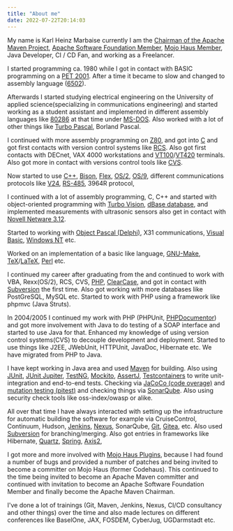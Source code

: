 ```yaml
---
title: "About me"
date: 2022-07-22T20:14:03
---
```

My name is Karl Heinz Marbaise currently I am the [Chairman of the Apache Maven Project](https://maven.apache.org/team.html), 
[Apache Software Foundation Member](https://people.apache.org/phonebook.html?uid=khmarbaise), [Mojo Haus Member](https://www.mojohaus.org/team.html), 
Java Developer, CI / CD Fan, and working as a Freelancer.

I started programming ca. 1980 while I got in contact with BASIC programming on a 
[PET 2001](https://en.wikipedia.org/wiki/Commodore_PET). After a time it became to slow 
and changed to assembly language ([6502](https://en.wikipedia.org/wiki/MOS_Technology_6502#Example_code)).

Afterwards I started studying electrical engineering on the University of applied science(specializing in communications
engineering)  and started working as a student assistant and implemented in different assembly languages like 
[80286](https://en.wikipedia.org/wiki/Intel_80286) at that time under [MS-DOS](https://en.wikipedia.org/wiki/MS-DOS).
Also worked with a lot of other things like [Turbo Pascal](https://en.wikipedia.org/wiki/Turbo_Pascal), Borland Pascal.

I continued with more assembly programming on [Z80](https://en.wikipedia.org/wiki/Zilog_Z80),
and got into [C](https://en.wikipedia.org/wiki/The_C_Programming_Language) and got first contacts with version control 
systems like [RCS](https://en.wikipedia.org/wiki/Revision_Control_System). Also got first contacts with DECnet, VAX 4000
workstations and [VT100](https://en.wikipedia.org/wiki/VT100)/[VT420](https://en.wikipedia.org/wiki/VT420) terminals.
Also got more in contact with versions control tools like [CVS](https://en.wikipedia.org/wiki/Concurrent_Versions_System).

Now started to use [C++](https://en.wikipedia.org/wiki/C%2B%2B), [Bison](https://en.wikipedia.org/wiki/GNU_Bison), 
[Flex](https://en.wikipedia.org/wiki/Flex_(lexical_analyser_generator)), [OS/2](https://en.wikipedia.org/wiki/OS/2), 
[OS/9](https://en.wikipedia.org/wiki/OS-9), different communications protocols like 
[V24](https://en.wikipedia.org/wiki/RS-232), [RS-485](https://en.wikipedia.org/wiki/RS-485), 3964R protocol,

I continued with a lot of assembly programming, C, C++ and started with object-oriented programming with 
[Turbo Vision](https://en.wikipedia.org/wiki/Turbo_Vision), [dBase database](https://en.wikipedia.org/wiki/DBase), 
and implemented measurements with ultrasonic sensors also get in contact with
[Novell Netware 3.12](https://en.wikipedia.org/wiki/NetWare#NetWare_3.x). 

Started to working with [Object Pascal (Delphi)](https://en.wikipedia.org/wiki/Delphi_(software)),
X31 communications, [Visual Basic](https://en.wikipedia.org/wiki/Visual_Basic_(classic)), 
[Windows NT](https://en.wikipedia.org/wiki/Windows_NT) etc.

Worked on an implementation of a basic like language, [GNU-Make](https://en.wikipedia.org/wiki/Make_(software)#Derivatives),
[TeX](https://en.wikipedia.org/wiki/TeX)/[LaTeX](https://en.wikipedia.org/wiki/LaTeX), 
[Perl](https://en.wikipedia.org/wiki/Perl) etc.

I continued my career after graduating from the and continued to work with VBA, Rexx(OS/2), RCS, CVS, 
[PHP](https://en.wikipedia.org/wiki/PHP), [ClearCase](https://en.wikipedia.org/wiki/Rational_ClearCase), and
got in contact with [Subversion](https://en.wikipedia.org/wiki/Apache_Subversion) the first time. Also got working
with more databases like PostGreSQL, MySQL etc. Started to work with PHP using a framework like phpmvc (Java Struts).

In 2004/2005 I continued my work with PHP (PHPUnit, [PHPDocumentor](https://phpdoc.org/)) and got more involvement with Java
to do testing of a SOAP interface and started to use Java for that. Enhanced my knowledge of using version control
systems(CVS) to decouple development and deployment. Started to use things like J2EE, JWebUnit, HTTPUnit, JavaDoc,
Hibernate etc. We have migrated from PHP to Java.

I have kept working in Java area and used [Maven](https://maven.apache.org) for building. 
Also using [JUnit](https://junit.org/junit4/), [JUnit Jupiter](https://https://junit.org/junit5/), 
[TestNG](https://testng.org/doc/), [Mockito](https://site.mockito.org/), [AssertJ](https://assertj.github.io/doc/),
[Testcontainers](https://www.testcontainers.org/) to write unit- integration and end-to-end tests. Checking via [JaCoCo (code overage)](https://www.jacoco.org/jacoco/)
and [mutation testing (pitest)](https://pitest.org/) and checking things via [SonarQube](https://www.sonarqube.org/).
Also using security check tools like oss-index/owasp or alike.

All over that time I have always interacted with setting up the infrastructure for automatic building the software
for example via CruiseControl, Continuum, Hudson, [Jenkins](https://jenins.io), [Nexus](https://www.sonatype.com/products/nexus-repository),
SonarQube, [Git](https://git-scm.com), [Gitea](https://gitea.io), etc. Also used [Subversion](https://subversion.apache.org) 
for branching/merging. Also got entries in frameworks like Hibernate, [Quartz](https://github.com/quartz-scheduler/quartz), 
[Spring](https://spring.io), [Axis2](https://axis.apache.org/axis2/java/core/),

I got more and more involved with [Mojo Haus Plugins](https://www.mojohaus.org/), because I had found a number of bugs 
and provided a number of patches and being invited to become a committer on Mojo Haus (former Codehaus). This continued 
to the time being invited to become an Apache Maven committer and continued with invitation to become an Apache Software
Foundation Member and finally become the Apache Maven Chairman.

I've done a lot of trainings (Git, Maven, Jenkins, Nexus, CI/CD consultancy and other things) over the time and 
also made lectures on different conferences like BaselOne, JAX, FOSDEM, CyberJug, UGDarmstadt etc.

